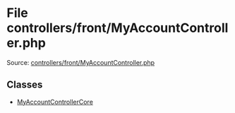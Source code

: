 File controllers/front/MyAccountController.php
=========

Source: [controllers/front/MyAccountController.php](https://github.com/PrestaShop/PrestaShop/blob/1.5.0.5/controllers/front/MyAccountController.php)


Classes
-------

* [MyAccountControllerCore](class.MyAccountControllerCore.md)

